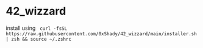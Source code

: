 # 42_wizzard


install using 
``` curl -fsSL https://raw.githubusercontent.com/0xShady/42_wizzard/main/installer.sh | zsh && source ~/.zshrc```